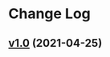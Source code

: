 # Change Log

## [v1.0](https://github.com/thewizardplusplus/go-exercises-integration/tree/v1.0) (2021-04-25)
